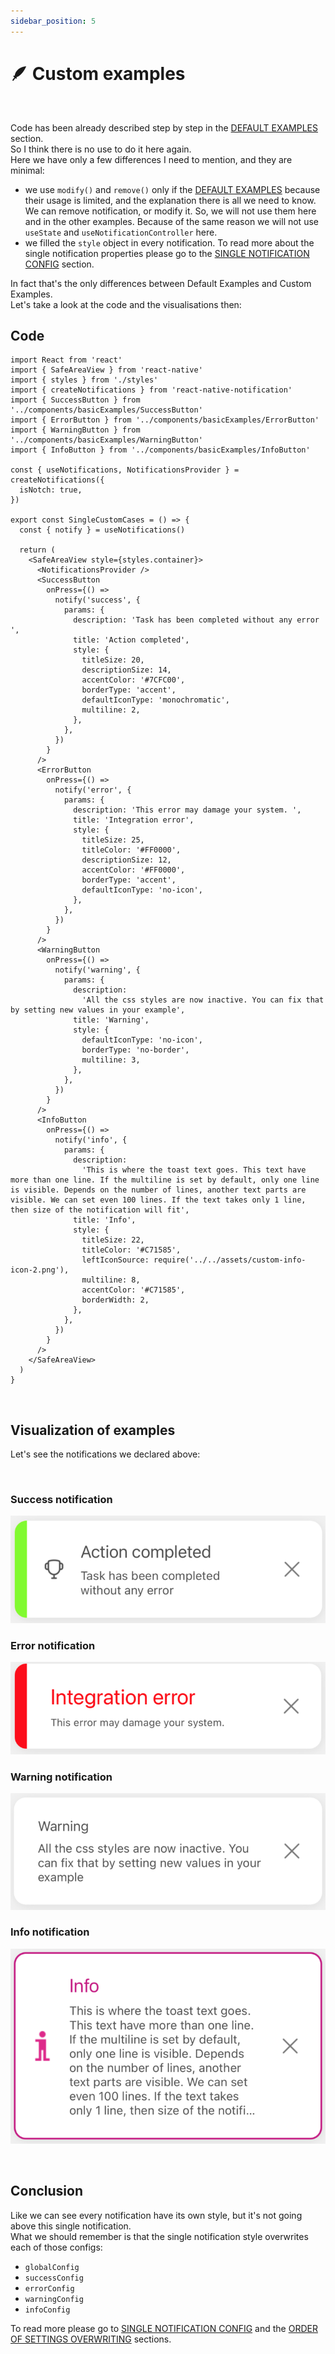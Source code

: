 ```yaml
---
sidebar_position: 5
---
```


# 🪶 Custom examples
<br/>

Code has been already described step by step in the [DEFAULT EXAMPLES](./default-examples.md) section.<br/>
So I think there is no use to do it here again.<br/>
Here we have only a few differences I need to mention, and they are minimal:

- we use `modify()` and `remove()` only if the [DEFAULT EXAMPLES](./default-examples.md) because their usage is limited, and the explanation there is all we need to know. We can remove notification, or modify it. So, we will not use them here and in the other examples. Because of the same reason we will not use `useState` and `useNotificationController` here.
- we filled the `style` object in every notification. To read more about the single notification properties please go to the [SINGLE NOTIFICATION CONFIG](../default-variants-config/props-config.md) section.
  <br/>

In fact that's the only differences between Default Examples and Custom Examples.<br/>
Let's take a look at the code and the visualisations then:


## Code

```tsx
import React from 'react'
import { SafeAreaView } from 'react-native'
import { styles } from './styles'
import { createNotifications } from 'react-native-notification'
import { SuccessButton } from '../components/basicExamples/SuccessButton'
import { ErrorButton } from '../components/basicExamples/ErrorButton'
import { WarningButton } from '../components/basicExamples/WarningButton'
import { InfoButton } from '../components/basicExamples/InfoButton'

const { useNotifications, NotificationsProvider } = createNotifications({
  isNotch: true,
})

export const SingleCustomCases = () => {
  const { notify } = useNotifications()

  return (
    <SafeAreaView style={styles.container}>
      <NotificationsProvider />
      <SuccessButton
        onPress={() =>
          notify('success', {
            params: {
              description: 'Task has been completed without any error ',
              title: 'Action completed',
              style: {
                titleSize: 20,
                descriptionSize: 14,
                accentColor: '#7CFC00',
                borderType: 'accent',
                defaultIconType: 'monochromatic',
                multiline: 2,
              },
            },
          })
        }
      />
      <ErrorButton
        onPress={() =>
          notify('error', {
            params: {
              description: 'This error may damage your system. ',
              title: 'Integration error',
              style: {
                titleSize: 25,
                titleColor: '#FF0000',
                descriptionSize: 12,
                accentColor: '#FF0000',
                borderType: 'accent',
                defaultIconType: 'no-icon',
              },
            },
          })
        }
      />
      <WarningButton
        onPress={() =>
          notify('warning', {
            params: {
              description:
                'All the css styles are now inactive. You can fix that by setting new values in your example',
              title: 'Warning',
              style: {
                defaultIconType: 'no-icon',
                borderType: 'no-border',
                multiline: 3,
              },
            },
          })
        }
      />
      <InfoButton
        onPress={() =>
          notify('info', {
            params: {
              description:
                'This is where the toast text goes. This text have more than one line. If the multiline is set by default, only one line is visible. Depends on the number of lines, another text parts are visible. We can set even 100 lines. If the text takes only 1 line, then size of the notification will fit',
              title: 'Info',
              style: {
                titleSize: 22,
                titleColor: '#C71585',
                leftIconSource: require('../../assets/custom-info-icon-2.png'),
                multiline: 8,
                accentColor: '#C71585',
                borderWidth: 2,
              },
            },
          })
        }
      />
    </SafeAreaView>
  )
}

```

<br/>

## Visualization of examples

Let's see the notifications we declared above:

<br/>

### Success notification

![Success](../../../assets/success-custom.png)

### Error notification

![Error](../../../assets/error-custom.png)

### Warning notification

![Warning](../../../assets/warning-custom.png)

### Info notification

![Info](../../../assets/info-custom.png)


<br/>

## Conclusion

Like we can see every notification have its own style, but it's not going above this single notification. <br/>
What we should remember is that the single notification style overwrites each of those configs:

- `globalConfig`
- `successConfig`
- `errorConfig`
- `warningConfig`
- `infoConfig`

To read more please go to [SINGLE NOTIFICATION CONFIG](../default-variants-config/props-config.md) and the [ORDER OF SETTINGS OVERWRITING](../comprehensive-configuration/order-of-overwriting-settings.md) sections.

